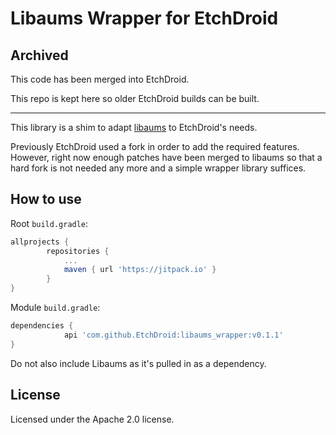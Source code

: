 # Libaums Wrapper for EtchDroid

## Archived

This code has been merged into EtchDroid.

This repo is kept here so older EtchDroid builds can be built.

----

This library is a shim to adapt [libaums](https://github.com/magnusja/libaums) to EtchDroid's needs.

Previously EtchDroid used a fork in order to add the required features. However, right now enough
patches have been merged to libaums so that a hard fork is not needed any more and a simple
wrapper library suffices.

## How to use

Root `build.gradle`:

```gradle
allprojects {
		repositories {
			...
			maven { url 'https://jitpack.io' }
		}
}
```

Module `build.gradle`:

```gradle
dependencies {
	        api 'com.github.EtchDroid:libaums_wrapper:v0.1.1'
}
```

Do not also include Libaums as it's pulled in as a dependency.

## License

Licensed under the Apache 2.0 license.
